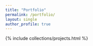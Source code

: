 ```yaml
---
title: "Portfolio"
permalink: /portfolio/
layout: single
author_profile: true
---
```


{% include collections/projects.html %}